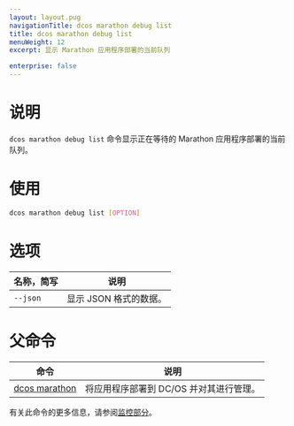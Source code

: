 ```yaml
---
layout: layout.pug
navigationTitle: dcos marathon debug list
title: dcos marathon debug list
menuWeight: 12
excerpt: 显示 Marathon 应用程序部署的当前队列

enterprise: false
---
```




# 说明
`dcos marathon debug list` 命令显示正在等待的 Marathon 应用程序部署的当前队列。

# 使用

```bash
dcos marathon debug list [OPTION]
```

# 选项

| 名称，简写 | 说明 |
|---------|-------------|
| `--json` | 显示 JSON 格式的数据。|

# 父命令

| 命令 | 说明 |
|---------|-------------|
| [dcos marathon](/1.11/cli/command-reference/dcos-marathon/) | 将应用程序部署到 DC/OS 并对其进行管理。|

有关此命令的更多信息，请参阅[监控部分](https://docs.mesosphere.com/1.11/monitoring/debugging/cli-debugging/#dcos-marathon-debug-list)。